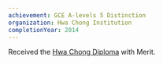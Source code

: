 ```yaml
---
achievement: GCE A-levels 5 Distinction
organization: Hwa Chong Institution
completionYear: 2014
---
```


Received the [Hwa Chong Diploma](https://sites.google.com/hci.edu.sg/college-ehandbook/hwa-chong-diploma) with Merit.
